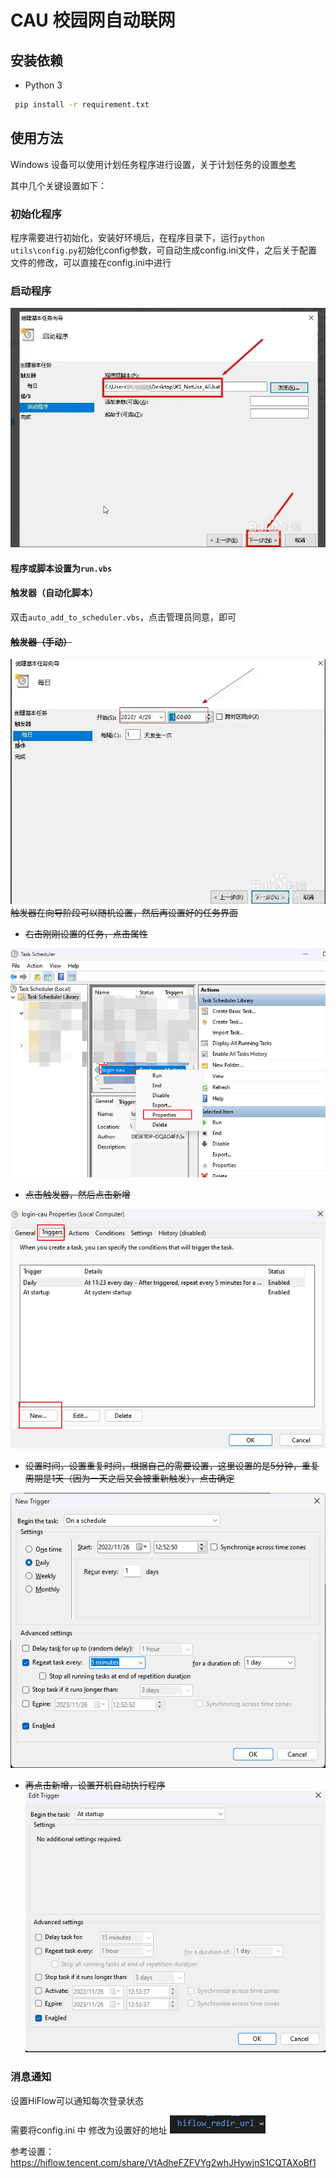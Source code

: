 # CAU 校园网自动联网

## 安装依赖 
- Python 3
```bash
 pip install -r requirement.txt
```

## 使用方法
Windows 设备可以使用计划任务程序进行设置，关于计划任务的设置[参考](https://jingyan.baidu.com/article/414eccf60c40e32a431f0af6.html)

其中几个关键设置如下：
### 初始化程序
程序需要进行初始化，安装好环境后，在程序目录下，运行`python utils\config.py`初始化config参数，可自动生成config.ini文件，之后关于配置文件的修改，可以直接在config.ini中进行

### 启动程序
![1669437914700](image/README/1669437914700.png)
#### 程序或脚本设置为`run.vbs`

#### 触发器（自动化脚本）
双击`auto_add_to_scheduler.vbs`，点击管理员同意，即可

#### ~~触发器（手动）~~ 

![1669437995903](image/README/1669437995903.png) 
~~触发器在向导阶段可以随机设置，然后再设置好的任务界面~~
- ~~右击刚刚设置的任务，点击属性~~

![1669438238650](image/README/1669438238650.png) 
- ~~点击触发器，然后点击新增~~ 

![1669438334073](image/README/1669438334073.png) 
- ~~设置时间，设置重复时间，根据自己的需要设置，这里设置的是5分钟，重复周期是1天（因为一天之后又会被重新触发），点击确定~~

![1669438403193](image/README/1669438403193.png)
- ~~再点击新增，设置开机自动执行程序~~
![1669438425148](image/README/1669438425148.png)


### 消息通知

设置HiFlow可以通知每次登录状态

需要将config.ini 中 修改为设置好的地址 
![1669438899672](image/README/1669438899672.png)

参考设置：
https://hiflow.tencent.com/share/VtAdheFZFVYg2whJHywjnS1CQTAXoBf1
